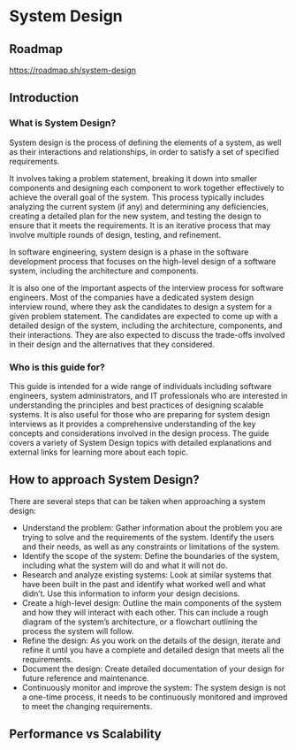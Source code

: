 # System Design

## Roadmap

https://roadmap.sh/system-design

## Introduction

### What is System Design?

System design is the process of defining the elements of a system, as well as their interactions and relationships, in order to satisfy a set of specified requirements.

It involves taking a problem statement, breaking it down into smaller components and designing each component to work together effectively to achieve the overall goal of the system. This process typically includes analyzing the current system (if any) and determining any deficiencies, creating a detailed plan for the new system, and testing the design to ensure that it meets the requirements. It is an iterative process that may involve multiple rounds of design, testing, and refinement.

In software engineering, system design is a phase in the software development process that focuses on the high-level design of a software system, including the architecture and components.

It is also one of the important aspects of the interview process for software engineers. Most of the companies have a dedicated system design interview round, where they ask the candidates to design a system for a given problem statement. The candidates are expected to come up with a detailed design of the system, including the architecture, components, and their interactions. They are also expected to discuss the trade-offs involved in their design and the alternatives that they considered.

### Who is this guide for?

This guide is intended for a wide range of individuals including software engineers, system administrators, and IT professionals who are interested in understanding the principles and best practices of designing scalable systems. It is also useful for those who are preparing for system design interviews as it provides a comprehensive understanding of the key concepts and considerations involved in the design process. The guide covers a variety of System Design topics with detailed explanations and external links for learning more about each topic.

## How to approach System Design?

There are several steps that can be taken when approaching a system design:

- Understand the problem: Gather information about the problem you are trying to solve and the requirements of the system. Identify the users and their needs, as well as any constraints or limitations of the system.
- Identify the scope of the system: Define the boundaries of the system, including what the system will do and what it will not do.
- Research and analyze existing systems: Look at similar systems that have been built in the past and identify what worked well and what didn’t. Use this information to inform your design decisions.
- Create a high-level design: Outline the main components of the system and how they will interact with each other. This can include a rough diagram of the system’s architecture, or a flowchart outlining the process the system will follow.
- Refine the design: As you work on the details of the design, iterate and refine it until you have a complete and detailed design that meets all the requirements.
- Document the design: Create detailed documentation of your design for future reference and maintenance.
- Continuously monitor and improve the system: The system design is not a one-time process, it needs to be continuously monitored and improved to meet the changing requirements.

## Performance vs Scalability











